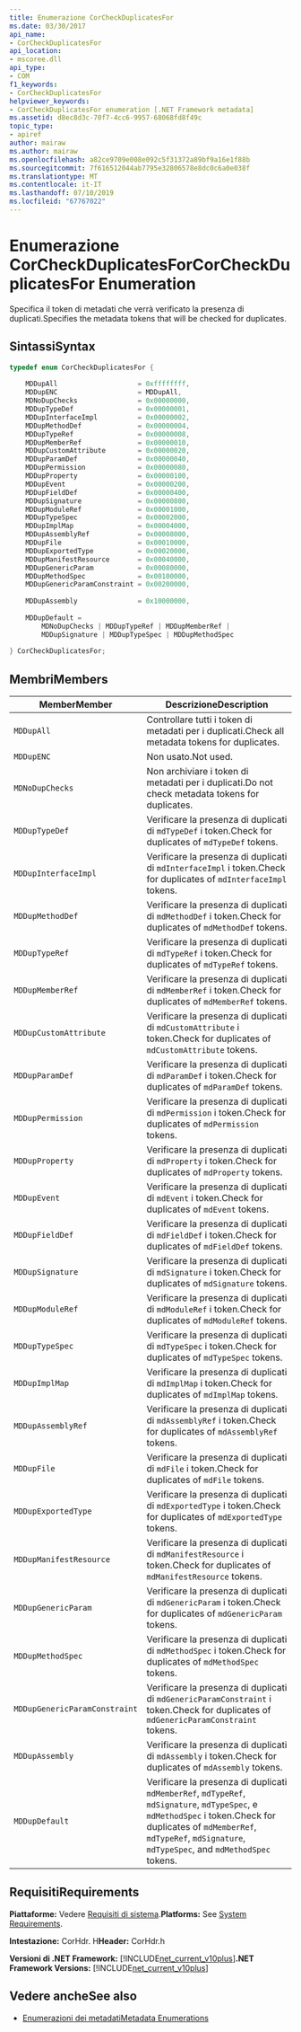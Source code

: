 ```yaml
---
title: Enumerazione CorCheckDuplicatesFor
ms.date: 03/30/2017
api_name:
- CorCheckDuplicatesFor
api_location:
- mscoree.dll
api_type:
- COM
f1_keywords:
- CorCheckDuplicatesFor
helpviewer_keywords:
- CorCheckDuplicatesFor enumeration [.NET Framework metadata]
ms.assetid: d8ec8d3c-70f7-4cc6-9957-68068fd8f49c
topic_type:
- apiref
author: mairaw
ms.author: mairaw
ms.openlocfilehash: a82ce9709e008e092c5f31372a89bf9a16e1f88b
ms.sourcegitcommit: 7f616512044ab7795e32806578e8dc0c6a0e038f
ms.translationtype: MT
ms.contentlocale: it-IT
ms.lasthandoff: 07/10/2019
ms.locfileid: "67767022"
---
```

# <a name="corcheckduplicatesfor-enumeration"></a><span data-ttu-id="f10e6-102">Enumerazione CorCheckDuplicatesFor</span><span class="sxs-lookup"><span data-stu-id="f10e6-102">CorCheckDuplicatesFor Enumeration</span></span>
<span data-ttu-id="f10e6-103">Specifica il token di metadati che verrà verificato la presenza di duplicati.</span><span class="sxs-lookup"><span data-stu-id="f10e6-103">Specifies the metadata tokens that will be checked for duplicates.</span></span>  
  
## <a name="syntax"></a><span data-ttu-id="f10e6-104">Sintassi</span><span class="sxs-lookup"><span data-stu-id="f10e6-104">Syntax</span></span>  
  
```cpp  
typedef enum CorCheckDuplicatesFor {  
  
    MDDupAll                    = 0xffffffff,  
    MDDupENC                    = MDDupAll,  
    MDNoDupChecks               = 0x00000000,  
    MDDupTypeDef                = 0x00000001,  
    MDDupInterfaceImpl          = 0x00000002,  
    MDDupMethodDef              = 0x00000004,  
    MDDupTypeRef                = 0x00000008,  
    MDDupMemberRef              = 0x00000010,  
    MDDupCustomAttribute        = 0x00000020,  
    MDDupParamDef               = 0x00000040,  
    MDDupPermission             = 0x00000080,  
    MDDupProperty               = 0x00000100,  
    MDDupEvent                  = 0x00000200,  
    MDDupFieldDef               = 0x00000400,  
    MDDupSignature              = 0x00000800,  
    MDDupModuleRef              = 0x00001000,  
    MDDupTypeSpec               = 0x00002000,  
    MDDupImplMap                = 0x00004000,  
    MDDupAssemblyRef            = 0x00008000,  
    MDDupFile                   = 0x00010000,  
    MDDupExportedType           = 0x00020000,  
    MDDupManifestResource       = 0x00040000,  
    MDDupGenericParam           = 0x00080000,  
    MDDupMethodSpec             = 0x00100000,  
    MDDupGenericParamConstraint = 0x00200000,  
  
    MDDupAssembly               = 0x10000000,  
  
    MDDupDefault =   
        MDNoDupChecks | MDDupTypeRef | MDDupMemberRef |   
        MDDupSignature | MDDupTypeSpec | MDDupMethodSpec  
  
} CorCheckDuplicatesFor;  
```  
  
## <a name="members"></a><span data-ttu-id="f10e6-105">Membri</span><span class="sxs-lookup"><span data-stu-id="f10e6-105">Members</span></span>  
  
|<span data-ttu-id="f10e6-106">Member</span><span class="sxs-lookup"><span data-stu-id="f10e6-106">Member</span></span>|<span data-ttu-id="f10e6-107">Descrizione</span><span class="sxs-lookup"><span data-stu-id="f10e6-107">Description</span></span>|  
|------------|-----------------|  
|`MDDupAll`|<span data-ttu-id="f10e6-108">Controllare tutti i token di metadati per i duplicati.</span><span class="sxs-lookup"><span data-stu-id="f10e6-108">Check all metadata tokens for duplicates.</span></span>|  
|`MDDupENC`|<span data-ttu-id="f10e6-109">Non usato.</span><span class="sxs-lookup"><span data-stu-id="f10e6-109">Not used.</span></span>|  
|`MDNoDupChecks`|<span data-ttu-id="f10e6-110">Non archiviare i token di metadati per i duplicati.</span><span class="sxs-lookup"><span data-stu-id="f10e6-110">Do not check metadata tokens for duplicates.</span></span>|  
|`MDDupTypeDef`|<span data-ttu-id="f10e6-111">Verificare la presenza di duplicati di `mdTypeDef` i token.</span><span class="sxs-lookup"><span data-stu-id="f10e6-111">Check for duplicates of `mdTypeDef` tokens.</span></span>|  
|`MDDupInterfaceImpl`|<span data-ttu-id="f10e6-112">Verificare la presenza di duplicati di `mdInterfaceImpl` i token.</span><span class="sxs-lookup"><span data-stu-id="f10e6-112">Check for duplicates of `mdInterfaceImpl` tokens.</span></span>|  
|`MDDupMethodDef`|<span data-ttu-id="f10e6-113">Verificare la presenza di duplicati di `mdMethodDef` i token.</span><span class="sxs-lookup"><span data-stu-id="f10e6-113">Check for duplicates of `mdMethodDef` tokens.</span></span>|  
|`MDDupTypeRef`|<span data-ttu-id="f10e6-114">Verificare la presenza di duplicati di `mdTypeRef` i token.</span><span class="sxs-lookup"><span data-stu-id="f10e6-114">Check for duplicates of `mdTypeRef` tokens.</span></span>|  
|`MDDupMemberRef`|<span data-ttu-id="f10e6-115">Verificare la presenza di duplicati di `mdMemberRef` i token.</span><span class="sxs-lookup"><span data-stu-id="f10e6-115">Check for duplicates of `mdMemberRef` tokens.</span></span>|  
|`MDDupCustomAttribute`|<span data-ttu-id="f10e6-116">Verificare la presenza di duplicati di `mdCustomAttribute` i token.</span><span class="sxs-lookup"><span data-stu-id="f10e6-116">Check for duplicates of `mdCustomAttribute` tokens.</span></span>|  
|`MDDupParamDef`|<span data-ttu-id="f10e6-117">Verificare la presenza di duplicati di `mdParamDef` i token.</span><span class="sxs-lookup"><span data-stu-id="f10e6-117">Check for duplicates of `mdParamDef` tokens.</span></span>|  
|`MDDupPermission`|<span data-ttu-id="f10e6-118">Verificare la presenza di duplicati di `mdPermission` i token.</span><span class="sxs-lookup"><span data-stu-id="f10e6-118">Check for duplicates of `mdPermission` tokens.</span></span>|  
|`MDDupProperty`|<span data-ttu-id="f10e6-119">Verificare la presenza di duplicati di `mdProperty` i token.</span><span class="sxs-lookup"><span data-stu-id="f10e6-119">Check for duplicates of `mdProperty` tokens.</span></span>|  
|`MDDupEvent`|<span data-ttu-id="f10e6-120">Verificare la presenza di duplicati di `mdEvent` i token.</span><span class="sxs-lookup"><span data-stu-id="f10e6-120">Check for duplicates of `mdEvent` tokens.</span></span>|  
|`MDDupFieldDef`|<span data-ttu-id="f10e6-121">Verificare la presenza di duplicati di `mdFieldDef` i token.</span><span class="sxs-lookup"><span data-stu-id="f10e6-121">Check for duplicates of `mdFieldDef` tokens.</span></span>|  
|`MDDupSignature`|<span data-ttu-id="f10e6-122">Verificare la presenza di duplicati di `mdSignature` i token.</span><span class="sxs-lookup"><span data-stu-id="f10e6-122">Check for duplicates of `mdSignature` tokens.</span></span>|  
|`MDDupModuleRef`|<span data-ttu-id="f10e6-123">Verificare la presenza di duplicati di `mdModuleRef` i token.</span><span class="sxs-lookup"><span data-stu-id="f10e6-123">Check for duplicates of `mdModuleRef` tokens.</span></span>|  
|`MDDupTypeSpec`|<span data-ttu-id="f10e6-124">Verificare la presenza di duplicati di `mdTypeSpec` i token.</span><span class="sxs-lookup"><span data-stu-id="f10e6-124">Check for duplicates of `mdTypeSpec` tokens.</span></span>|  
|`MDDupImplMap`|<span data-ttu-id="f10e6-125">Verificare la presenza di duplicati di `mdImplMap` i token.</span><span class="sxs-lookup"><span data-stu-id="f10e6-125">Check for duplicates of `mdImplMap` tokens.</span></span>|  
|`MDDupAssemblyRef`|<span data-ttu-id="f10e6-126">Verificare la presenza di duplicati di `mdAssemblyRef` i token.</span><span class="sxs-lookup"><span data-stu-id="f10e6-126">Check for duplicates of `mdAssemblyRef` tokens.</span></span>|  
|`MDDupFile`|<span data-ttu-id="f10e6-127">Verificare la presenza di duplicati di `mdFile` i token.</span><span class="sxs-lookup"><span data-stu-id="f10e6-127">Check for duplicates of `mdFile` tokens.</span></span>|  
|`MDDupExportedType`|<span data-ttu-id="f10e6-128">Verificare la presenza di duplicati di `mdExportedType` i token.</span><span class="sxs-lookup"><span data-stu-id="f10e6-128">Check for duplicates of `mdExportedType` tokens.</span></span>|  
|`MDDupManifestResource`|<span data-ttu-id="f10e6-129">Verificare la presenza di duplicati di `mdManifestResource` i token.</span><span class="sxs-lookup"><span data-stu-id="f10e6-129">Check for duplicates of `mdManifestResource` tokens.</span></span>|  
|`MDDupGenericParam`|<span data-ttu-id="f10e6-130">Verificare la presenza di duplicati di `mdGenericParam` i token.</span><span class="sxs-lookup"><span data-stu-id="f10e6-130">Check for duplicates of `mdGenericParam` tokens.</span></span>|  
|`MDDupMethodSpec`|<span data-ttu-id="f10e6-131">Verificare la presenza di duplicati di `mdMethodSpec` i token.</span><span class="sxs-lookup"><span data-stu-id="f10e6-131">Check for duplicates of `mdMethodSpec` tokens.</span></span>|  
|`MDDupGenericParamConstraint`|<span data-ttu-id="f10e6-132">Verificare la presenza di duplicati di `mdGenericParamConstraint` i token.</span><span class="sxs-lookup"><span data-stu-id="f10e6-132">Check for duplicates of `mdGenericParamConstraint` tokens.</span></span>|  
|`MDDupAssembly`|<span data-ttu-id="f10e6-133">Verificare la presenza di duplicati di `mdAssembly` i token.</span><span class="sxs-lookup"><span data-stu-id="f10e6-133">Check for duplicates of `mdAssembly` tokens.</span></span>|  
|`MDDupDefault`|<span data-ttu-id="f10e6-134">Verificare la presenza di duplicati `mdMemberRef`, `mdTypeRef`, `mdSignature`, `mdTypeSpec`, e `mdMethodSpec` i token.</span><span class="sxs-lookup"><span data-stu-id="f10e6-134">Check for duplicates of `mdMemberRef`, `mdTypeRef`, `mdSignature`, `mdTypeSpec`, and `mdMethodSpec` tokens.</span></span>|  
  
## <a name="requirements"></a><span data-ttu-id="f10e6-135">Requisiti</span><span class="sxs-lookup"><span data-stu-id="f10e6-135">Requirements</span></span>  
 <span data-ttu-id="f10e6-136">**Piattaforme:** Vedere [Requisiti di sistema](../../../../docs/framework/get-started/system-requirements.md).</span><span class="sxs-lookup"><span data-stu-id="f10e6-136">**Platforms:** See [System Requirements](../../../../docs/framework/get-started/system-requirements.md).</span></span>  
  
 <span data-ttu-id="f10e6-137">**Intestazione:** CorHdr. H</span><span class="sxs-lookup"><span data-stu-id="f10e6-137">**Header:** CorHdr.h</span></span>  
  
 <span data-ttu-id="f10e6-138">**Versioni di .NET Framework:** [!INCLUDE[net_current_v10plus](../../../../includes/net-current-v10plus-md.md)]</span><span class="sxs-lookup"><span data-stu-id="f10e6-138">**.NET Framework Versions:** [!INCLUDE[net_current_v10plus](../../../../includes/net-current-v10plus-md.md)]</span></span>  
  
## <a name="see-also"></a><span data-ttu-id="f10e6-139">Vedere anche</span><span class="sxs-lookup"><span data-stu-id="f10e6-139">See also</span></span>

- [<span data-ttu-id="f10e6-140">Enumerazioni dei metadati</span><span class="sxs-lookup"><span data-stu-id="f10e6-140">Metadata Enumerations</span></span>](../../../../docs/framework/unmanaged-api/metadata/metadata-enumerations.md)
